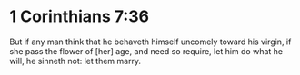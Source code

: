 # 1 Corinthians 7:36

But if any man think that he behaveth himself uncomely toward his virgin, if she pass the flower of [her] age, and need so require, let him do what he will, he sinneth not: let them marry.